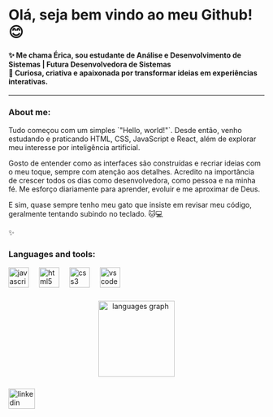<h1 align="left">Olá, seja bem vindo ao meu Github!😊</h1>

<h4>✨ Me chama Érica, sou estudante de Análise e Desenvolvimento de Sistemas | Futura Desenvolvedora de Sistemas 
    <br>  
    🎯 Curiosa, criativa e apaixonada por transformar ideias em experiências interativas.</h4>
    <hr>

###

<p align="left"></p>

###

<h3 align="left">About me:</h3>

<p>Tudo começou com um simples `"Hello, world!"`. Desde então, venho estudando e praticando HTML, CSS, JavaScript e React, além de explorar meu interesse por inteligência artificial.
<br>
    
Gosto de entender como as interfaces são construídas e recriar ideias com o meu toque, sempre com atenção aos detalhes. Acredito na importância de crescer todos os dias como desenvolvedora, como pessoa e na minha fé. Me esforço diariamente para aprender, evoluir e me aproximar de Deus.
<br>

E sim, quase sempre tenho meu gato que insiste em revisar meu código, geralmente tentando subindo no teclado. 🐱💻
 </p>

<p align="left">✨ </p>

<h3 align="left">Languages ​​and tools:</h3>


<div align="left">
  <img src="https://cdn.jsdelivr.net/gh/devicons/devicon/icons/javascript/javascript-original.svg" height="40" alt="javascript logo"  />
  <img width="12" />
  <img src="https://cdn.jsdelivr.net/gh/devicons/devicon/icons/html5/html5-original.svg" height="40" alt="html5 logo"  />
  <img width="12" />
  <img src="https://cdn.jsdelivr.net/gh/devicons/devicon/icons/css3/css3-original.svg" height="40" alt="css3 logo"  />
  <img width="12" />
  <img src="https://cdn.jsdelivr.net/gh/devicons/devicon/icons/vscode/vscode-original.svg" height="40" alt="vscode logo"  />
</div>

###

<div align="center">
  <img src="https://github-readme-stats.vercel.app/api/top-langs?username=ERICAPESSOA&locale=en&hide_title=false&layout=compact&card_width=320&langs_count=5&theme=vue-dark&hide_border=false&order=2" height="150" alt="languages graph"  />
</div>

###

<div align="left">
  <a href="https://www.linkedin.com/in/erica-pessoa-de-sousa-a9b32a222?utm_source=share&utm_campaign=share_via&utm_content=profile&utm_medium=ios_app" target="_blank">
    <img src="https://raw.githubusercontent.com/maurodesouza/profile-readme-generator/master/src/assets/icons/social/linkedin/default.svg" width="52" height="40" alt="linkedin logo"  />
  </a>
</div>

###

